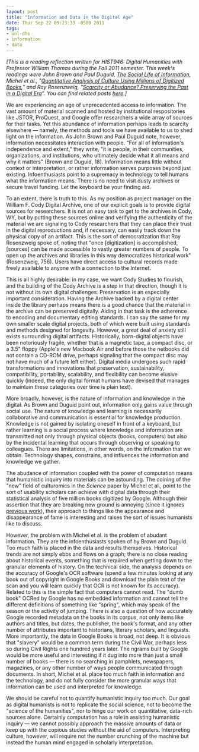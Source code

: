 ```yaml
---
layout: post
title: "Information and Data in the Digital Age"
date: Thur Sep 22 09:23:33 -0500 2011
tags:
- unl-dhs
- information
- data
---
```


*[This is a reading reflection written for HIST946: Digital Humanities with Professor William Thomas during the Fall 2011 semester. This week's readings were John Brown and Paul Duguid, *[The Social Life of Information](http://www.amazon.com/Social-Life-Information-Seely-Brown/dp/0875847625)*, Michel et al., "[Quantitative Analysis of Culture Using Millions of Digitized Books](http://www.sciencemag.org/content/331/6014/176)," and Roy Rosenzweig, "[Scarcity or Abudance? Preserving the Past in a Digital Era](http://chnm.gmu.edu/essays-on-history-new-media/essays/?essayid=6)". You can find related posts [here](http://jasonheppler.org/the-digital-humanities-seminar.html).]*

We are experiencing an age of unprecedented access to information. The vast
amount of material scanned and hosted by institutional respositories like JSTOR,
ProQuest, and Google offer researchers a wide array of sources for their tasks.
Yet this abundance of information perhaps leads to scarcity elsewhere — namely,
the methods and tools we have available to us to shed light on the information.
As John Brown and Paul Duguid note, however, information necessitates
interaction with people. "For all of information's independence and extent," they write,
"it is people, in their communities, organizations, and institutions, who
ultimately decide what it all means and why it matters" (Brown and Duguid, 18).
Information means little without context or interpretation, or rather
information serves purposes beyond just existing. Infoenthusiasts point to
a supremacy in technology to tell humans what the information means. There is no
need to visit dusty archives or secure travel funding. Let the keyboard be your
finding aid.

To an extent, there is truth to this. As my position as project manager on the
William F. Cody Digital Archive, one of our explicit goals is to provide digital
sources for researchers. It is not an easy task to get to the archives in Cody,
WY, but by putting these sources online and verifying the authenticity of the
material we are signaling to Cody researchers that they can place their trust in
the digital reproductions and, if necessary, can easily track down the physical
copy of an artifact. This is the sort of democratization that Roy Rosenzweig
spoke of, noting that "once [digitization] is accomplished, [sources] can be
made accessible to vastly greater numbers of people. To open up the archives and
libraries in this way democratizes historical work" (Rosenzweig, 756). Users
have direct access to cultural records made freely available to anyone with
a connection to the Internet.

This is all highly desirable: in my case, we want Cody Studies to flourish, and the building
of the Cody Archive is a step in that direction, though it is not without its
own digital challenges. Preservation is an especially important consideration.
Having the Archive backed by a digital center inside the library perhaps means
there is a good chance that the material in the archive can be preserved
digitally. Aiding in that task is the adherence to encoding and documentary
editing standards. I can say the same for my own smaller scale digital projects,
both of which were built using standards and methods designed for longevity.
However, a great deal of anxiety still exists surrounding digital artifacts.
Historically, born-digital objects have been notoriously fragile, whether that
is a magnetic tape, a compact disc, or a 3.5" floppy (Apple's new Macbook Air
and before those the netbooks did not contain a CD-ROM drive, perhaps signaling
that the compact disc may not have much of a future left either). Digital media
undergoes such rapid transformations and innovations that preservation,
sustainability, compatibility, portability, scalability, and flexibility can become elusive
quickly (indeed, the only digital format humans have devised that manages to
maintain these categories over time is plain text).

More broadly, however, is the nature of information and knowledge in the
digital. As Brown and Duguid point out, information only gains value through
social use. The nature of knowledge and learning is necessarily collaborative
and communication is essential for knowledge production. Knowledge is not gained
by isolating oneself in front of a keyboard, but rather learning is a social
process where knowledge and information are transmitted not only through
physical objects (books, computers) but also by the incidental learning that
occurs through observing or speaking to colleagues. There are limitations, in
other words, on the information that we obtain. Technology shapes,
constrains, and influences the information and knowledge we gather.

The abudance of information coupled with the power of computation means that
humanistic inquiry into materials can be astounding. The coining of the "new"
field of culturomics in the *Science* paper by Michel et al., point to the sort
of usability scholars can achieve with digital data through their statistical
analysis of five million books digitized by Google. Although their assertion
that they are breaking new ground is annoying (since it ignores
[previous work](http://www.dancohen.org/2010/12/19/initial-thoughts-on-the-google-books-ngram-viewer-and-datasets/)), their approach to things like the
appearance and disappearance of fame is interesting and raises the sort of
issues humanists like to discuss.

However, the problem with Michel et al. is the problem of abudant information.
They are the infoenthusiasts spoken of by Brown and Duguid. Too much faith is
placed in the data and results themselves. Historical trends are not simply ebbs
and flows on a graph; there is no close reading about historical events,
something
that is required when getting down to the granular elements of history. On the
technical side, the analysis depends on the accuracy of
Google's OCR software (spend a few minutes looking at any book out of copyright
in Google Books and download the plain text of the scan and you will learn
quickly that OCR is not known for its accuracy). Related to this is the simple
fact that computers cannot read. The "dumb book" OCRed by Google has no embedded
information and cannot tell the different definitions of something like
"spring", which may speak of the season or the activity of jumping.
There is also a question of how
accurately Google recorded metadata on the books in its corpus, not only items
like authors and titles, but dates, the publisher, the book's format, and any
other number of attributes important to historians, literary scholars, and
linguists. More importantly, the data in Google Books is broad, not
deep. It is obvious that "slavery" would be a common term during the Civil War,
perhaps less so during Civil Rights one hundred years later. The ngrams built by
Google would be more useful and interesting if it dug into more than just
a small number of books — there is no searching in pamphlets, newspapers,
magazines, or any other number of ways people communicated through documents. In
short, Michel et al. place too much faith in information and the technology, and
do not fully consider the more granular ways that information can be used and
interpreted for knowledge.

We should be careful not to quantify humanistic inquiry too much. Our goal as
digital humanists is not to replicate the social science, not to become the
"science of the humanities", nor to hinge our work on quantitative, data-rich
sources alone. Certainly computation has a role in assisting humanistic inquiry
— we cannot possibly approach the massive amounts of data or keep up with the
copious studies without the aid of computers. Interpreting culture, however,
will require not the number crunching of the machine but instead the human mind
engaged in scholarly interpretation.
